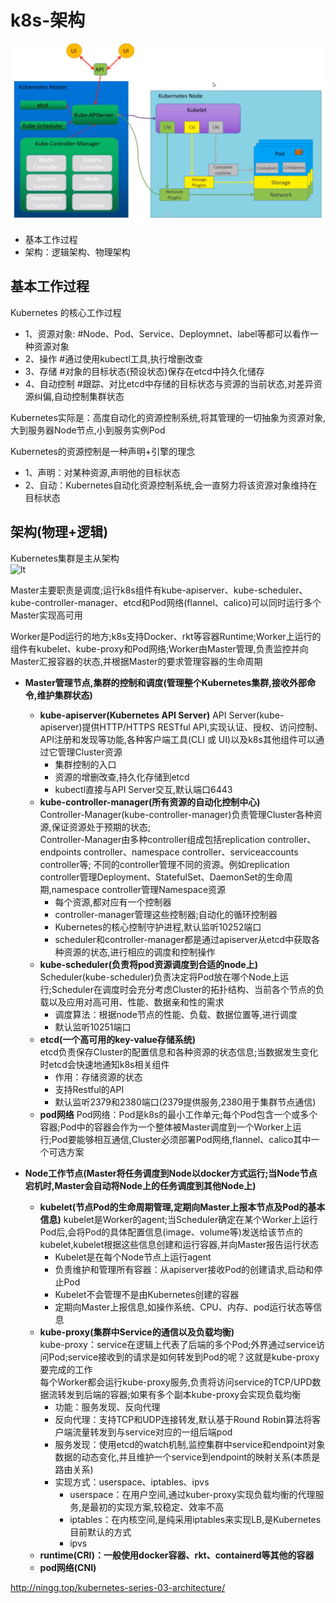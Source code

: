 # k8s-架构
![k8s](pic/k8s.png) 
- 基本工作过程
- 架构：逻辑架构、物理架构

## 基本工作过程
Kubernetes 的核心工作过程  
- 1、资源对象:  #Node、Pod、Service、Deploymnet、label等都可以看作一种资源对象
- 2、操作       #通过使用kubectl工具,执行增删改查
- 3、存储       #对象的目标状态(预设状态)保存在etcd中持久化储存
- 4、自动控制   #跟踪、对比etcd中存储的目标状态与资源的当前状态,对差异资源纠偏,自动控制集群状态  

Kubernetes实际是：高度自动化的资源控制系统,将其管理的一切抽象为资源对象,大到服务器Node节点,小到服务实例Pod  

Kubernetes的资源控制是一种声明+引擎的理念  
- 1、声明：对某种资源,声明他的目标状态 
- 2、自动：Kubernetes自动化资源控制系统,会一直努力将该资源对象维持在目标状态  

## 架构(物理+逻辑)
Kubernetes集群是主从架构  
![lt](http://ningg.top/images/kubernetes-series/k8s-cluster-arch.png) 

Master主要职责是调度;运行k8s组件有kube-apiserver、kube-scheduler、kube-controller-manager、etcd和Pod网络(flannel、calico)可以同时运行多个Master实现高可用 
 
Worker是Pod运行的地方;k8s支持Docker、rkt等容器Runtime;Worker上运行的组件有kubelet、kube-proxy和Pod网络;Worker由Master管理,负责监控并向Master汇报容器的状态,并根据Master的要求管理容器的生命周期  


- **Master管理节点,集群的控制和调度(管理整个Kubernetes集群,接收外部命令,维护集群状态)** 
  * **kube-apiserver(Kubernetes API Server)** 
    API Server(kube-apiserver)提供HTTP/HTTPS RESTful API,实现认证、授权、访问控制、API注册和发现等功能,各种客户端工具(CLI 或 UI)以及k8s其他组件可以通过它管理Cluster资源  
    - 集群控制的入口
    - 资源的增删改查,持久化存储到etcd
    - kubectl直接与API Server交互,默认端口6443
  * **kube-controller-manager(所有资源的自动化控制中心)**   
    Controller-Manager(kube-controller-manager)负责管理Cluster各种资源,保证资源处于预期的状态;  
    Controller-Manager由多种controller组成包括replication controller、endpoints controller、namespace controller、serviceaccounts controller等; 
    不同的controller管理不同的资源。例如replication controller管理Deployment、StatefulSet、DaemonSet的生命周期,namespace controller管理Namespace资源  
    - 每个资源,都对应有一个控制器
    - controller-manager管理这些控制器;自动化的循环控制器
    - Kubernetes的核心控制守护进程,默认监听10252端口
    - scheduler和controller-manager都是通过apiserver从etcd中获取各种资源的状态,进行相应的调度和控制操作
  * **kube-scheduler(负责将pod资源调度到合适的node上)**  
    Scheduler(kube-scheduler)负责决定将Pod放在哪个Node上运行;Scheduler在调度时会充分考虑Cluster的拓扑结构、当前各个节点的负载以及应用对高可用、性能、数据亲和性的需求  
    - 调度算法：根据node节点的性能、负载、数据位置等,进行调度
    - 默认监听10251端口
  * **etcd(一个高可用的key-value存储系统)**   
    etcd负责保存Cluster的配置信息和各种资源的状态信息;当数据发生变化时etcd会快速地通知k8s相关组件  
    - 作用：存储资源的状态
    - 支持Restful的API
    - 默认监听2379和2380端口(2379提供服务,2380用于集群节点通信)
  * **pod网络** 
    Pod网络：Pod是k8s的最小工作单元;每个Pod包含一个或多个容器;Pod中的容器会作为一个整体被Master调度到一个Worker上运行;Pod要能够相互通信,Cluster必须部署Pod网络,flannel、calico其中一个可选方案   

- **Node工作节点(Master将任务调度到Node以docker方式运行;当Node节点宕机时,Master会自动将Node上的任务调度到其他Node上)**   
  * **kubelet(节点Pod的生命周期管理,定期向Master上报本节点及Pod的基本信息)** 
    kubelet是Worker的agent;当Scheduler确定在某个Worker上运行Pod后,会将Pod的具体配置信息(image、volume等)发送给该节点的kubelet,kubelet根据这些信息创建和运行容器,并向Master报告运行状态  
    - Kubelet是在每个Node节点上运行agent
    - 负责维护和管理所有容器：从apiserver接收Pod的创建请求,启动和停止Pod
    - Kubelet不会管理不是由Kubernetes创建的容器
    - 定期向Master上报信息,如操作系统、CPU、内存、pod运行状态等信息
  * **kube-proxy(集群中Service的通信以及负载均衡)**    
    kube-proxy：service在逻辑上代表了后端的多个Pod;外界通过service访问Pod;service接收到的请求是如何转发到Pod的呢？这就是kube-proxy要完成的工作  
    每个Worker都会运行kube-proxy服务,负责将访问service的TCP/UPD数据流转发到后端的容器;如果有多个副本kube-proxy会实现负载均衡
    - 功能：服务发现、反向代理
    - 反向代理：支持TCP和UDP连接转发,默认基于Round Robin算法将客户端流量转发到与service对应的一组后端pod
    - 服务发现：使用etcd的watch机制,监控集群中service和endpoint对象数据的动态变化,并且维护一个service到endpoint的映射关系(本质是路由关系)
    - 实现方式：userspace、iptables、ipvs
      * userspace：在用户空间,通过kuber-proxy实现负载均衡的代理服务,是最初的实现方案,较稳定、效率不高
      * iptables：在内核空间,是纯采用iptables来实现LB,是Kubernetes目前默认的方式
      * ipvs
  * **runtime(CRI)：一般使用docker容器、rkt、containerd等其他的容器**  
  * **pod网络(CNI)**  






http://ningg.top/kubernetes-series-03-architecture/
